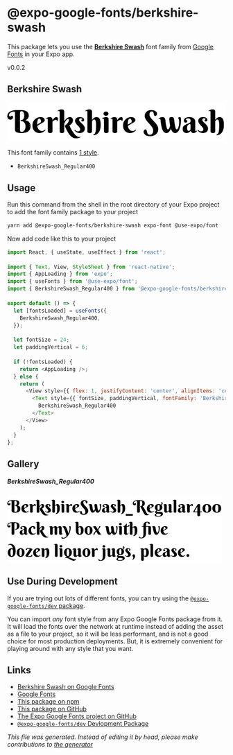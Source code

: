 # @expo-google-fonts/berkshire-swash

This package lets you use the [**Berkshire Swash**](https://fonts.google.com/specimen/Berkshire+Swash) font family from [Google Fonts](https://fonts.google.com/) in your Expo app.

v0.0.2

## Berkshire Swash

![Berkshire Swash](./font-family.png)

This font family contains [1 style](#gallery).

- `BerkshireSwash_Regular400`

## Usage

Run this command from the shell in the root directory of your Expo project to add the font family package to your project
```sh
yarn add @expo-google-fonts/berkshire-swash expo-font @use-expo/font
```

Now add code like this to your project
```js
import React, { useState, useEffect } from 'react';

import { Text, View, StyleSheet } from 'react-native';
import { AppLoading } from 'expo';
import { useFonts } from '@use-expo/font';
import { BerkshireSwash_Regular400 } from '@expo-google-fonts/berkshire-swash';

export default () => {
  let [fontsLoaded] = useFonts({
    BerkshireSwash_Regular400,
  });

  let fontSize = 24;
  let paddingVertical = 6;

  if (!fontsLoaded) {
    return <AppLoading />;
  } else {
    return (
      <View style={{ flex: 1, justifyContent: 'center', alignItems: 'center' }}>
        <Text style={{ fontSize, paddingVertical, fontFamily: 'BerkshireSwash_Regular400' }}>
          BerkshireSwash_Regular400
        </Text>
      </View>
    );
  }
};

```

## Gallery

##### BerkshireSwash_Regular400
![BerkshireSwash_Regular400](./2e73eb938ce44215938a21b199bc0a7eba8e1805d0d2528c3300ad7a1813d5e0.ttf.png)


## Use During Development

If you are trying out lots of different fonts, you can try using the [`@expo-google-fonts/dev` package](https://www.npmjs.com/package/@expo-google-fonts/dev).

You can import *any* font style from any Expo Google Fonts package from it. It will load the fonts
over the network at runtime instead of adding the asset as a file to your project, so it will be 
less performant, and is not a good choice for most production deployments. But, it is extremely convenient
for playing around with any style that you want.

## Links

- [Berkshire Swash on Google Fonts](https://fonts.google.com/specimen/Berkshire+Swash)
- [Google Fonts](https://fonts.google.com/)
- [This package on npm](https://www.npmjs.com/package/@expo-google-fonts/berkshire-swash)
- [This package on GitHub](https://github.com/expo/google-fonts/tree/master/font-packages/berkshire-swash)
- [The Expo Google Fonts project on GitHub](https://github.com/expo/google-fonts)
- [`@expo-google-fonts/dev` Devlopment Package](https://github.com/expo/google-fonts/tree/master/font-packages/dev)


*This file was generated. Instead of editing it by head, please make contributions to [the generator](https://github.com/expo/google-fonts/tree/master/packages/generator)*
